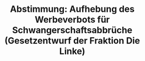 ---
abstimmung:
  abstimmung: 4
  bundestagssitzung: 83
  datum: 21. Februar 2019
  legislaturperiode: 19
categories:
- Todo
data:
- title: Abstimmungsergebnis 20190221_4-data.pdf
  url: /res/2021-btw/abstimmungsergebnisse/20190221_4-data.pdf
- title: Abstimmungsergebnis 20190221_4_xls-data.xls
  url: /res/2021-btw/abstimmungsergebnisse/20190221_4_xls-data.xls
- title: Abstimmungsergebnis 20190221_4_xls-datacsv
  url: /res/2021-btw/abstimmungsergebnisse/csv/20190221_4_xls-datacsv
ergebnis:
  AfD:
    enthaltung: 0
    gesamt: 91
    ja: 0
    nein: 76
    nichtabgegeben: 15
    ungueltig: 0
  Bündnis 90/Die Grünen:
    enthaltung: 0
    gesamt: 67
    ja: 65
    nein: 0
    nichtabgegeben: 2
    ungueltig: 0
  Die Linke:
    enthaltung: 0
    gesamt: 69
    ja: 62
    nein: 0
    nichtabgegeben: 7
    ungueltig: 0
  FDP:
    enthaltung: 5
    gesamt: 80
    ja: 56
    nein: 12
    nichtabgegeben: 7
    ungueltig: 0
  cdu/csu:
    enthaltung: 0
    gesamt: 246
    ja: 0
    nein: 232
    nichtabgegeben: 14
    ungueltig: 0
  file: 20190221_4_xls-data.xls
  fraktionslos:
    enthaltung: 1
    gesamt: 4
    ja: 0
    nein: 0
    nichtabgegeben: 3
    ungueltig: 0
  spd:
    enthaltung: 0
    gesamt: 152
    ja: 1
    nein: 140
    nichtabgegeben: 11
    ungueltig: 0
layout: abstimmung
links:
- title: Link zu bundestag.de
  url: https://www.bundestag.de/parlament/plenum/abstimmung/abstimmung?id=581
preview: 'Deutscher Bundestag


  83. Sitzung des Deutschen Bundestages

  am Donnerstag, 21. Februar 2019


  Endgültiges Ergebnis der Namentlichen Abstimmung Nr. 4


  Gesetzentwurf der Abgeordneten Cornelia Möhring, Christine Buchholz, Doris Achelwilm,

  weiterer Abgeordneter und der Fraktion DIE LINKE.

  Entwurf eines Gesetzes zur Änderung des Strafgesetzbuches - Aufhebung des Werbeverbots

  für Schwangerschaftsabbrüche

  Drucksachen 19/93 und 19/7965'
tags:
- Todo
title: 'Abstimmung: Aufhebung des Werbeverbots für Schwangerschaftsabbrüche (Gesetzentwurf
  der Fraktion Die Linke)'
---